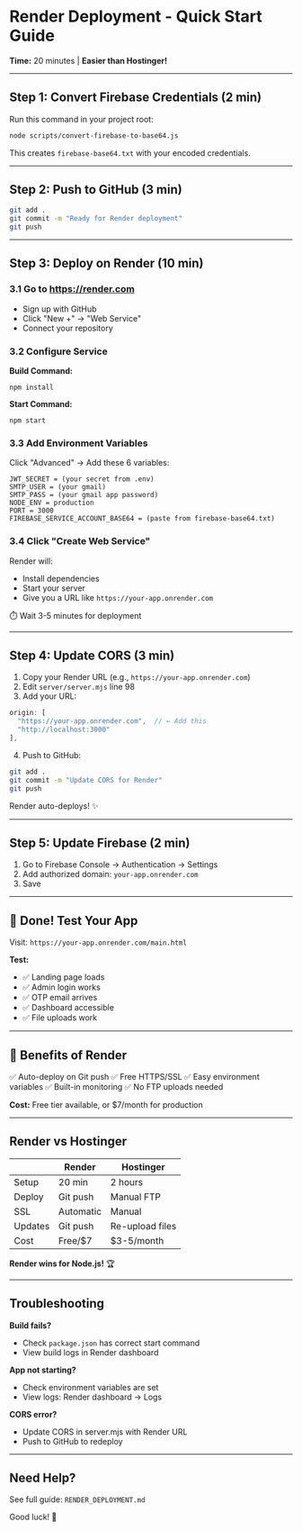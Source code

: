 # Render Deployment - Quick Start Guide

**Time:** 20 minutes | **Easier than Hostinger!**

---

## Step 1: Convert Firebase Credentials (2 min)

Run this command in your project root:

```bash
node scripts/convert-firebase-to-base64.js
```

This creates `firebase-base64.txt` with your encoded credentials.

---

## Step 2: Push to GitHub (3 min)

```bash
git add .
git commit -m "Ready for Render deployment"
git push
```

---

## Step 3: Deploy on Render (10 min)

### 3.1 Go to https://render.com
- Sign up with GitHub
- Click "New +" → "Web Service"
- Connect your repository

### 3.2 Configure Service

**Build Command:**
```
npm install
```

**Start Command:**
```
npm start
```

### 3.3 Add Environment Variables

Click "Advanced" → Add these 6 variables:

```
JWT_SECRET = (your secret from .env)
SMTP_USER = (your gmail)
SMTP_PASS = (your gmail app password)
NODE_ENV = production
PORT = 3000
FIREBASE_SERVICE_ACCOUNT_BASE64 = (paste from firebase-base64.txt)
```

### 3.4 Click "Create Web Service"

Render will:
- Install dependencies
- Start your server
- Give you a URL like `https://your-app.onrender.com`

⏱️ Wait 3-5 minutes for deployment

---

## Step 4: Update CORS (3 min)

1. Copy your Render URL (e.g., `https://your-app.onrender.com`)
2. Edit `server/server.mjs` line 98
3. Add your URL:

```javascript
origin: [
  "https://your-app.onrender.com",  // ← Add this
  "http://localhost:3000"
],
```

4. Push to GitHub:
```bash
git add .
git commit -m "Update CORS for Render"
git push
```

Render auto-deploys! ✨

---

## Step 5: Update Firebase (2 min)

1. Go to Firebase Console → Authentication → Settings
2. Add authorized domain: `your-app.onrender.com`
3. Save

---

## 🎉 Done! Test Your App

Visit: `https://your-app.onrender.com/main.html`

**Test:**
- ✅ Landing page loads
- ✅ Admin login works
- ✅ OTP email arrives
- ✅ Dashboard accessible
- ✅ File uploads work

---

## 🚀 Benefits of Render

✅ Auto-deploy on Git push
✅ Free HTTPS/SSL
✅ Easy environment variables
✅ Built-in monitoring
✅ No FTP uploads needed

**Cost:** Free tier available, or $7/month for production

---

## Render vs Hostinger

| | Render | Hostinger |
|---|--------|-----------|
| Setup | 20 min | 2 hours |
| Deploy | Git push | Manual FTP |
| SSL | Automatic | Manual |
| Updates | Git push | Re-upload files |
| Cost | Free/$7 | $3-5/month |

**Render wins for Node.js!** 🏆

---

## Troubleshooting

**Build fails?**
- Check `package.json` has correct start command
- View build logs in Render dashboard

**App not starting?**
- Check environment variables are set
- View logs: Render dashboard → Logs

**CORS error?**
- Update CORS in server.mjs with Render URL
- Push to GitHub to redeploy

---

## Need Help?

See full guide: `RENDER_DEPLOYMENT.md`

Good luck! 🎉
